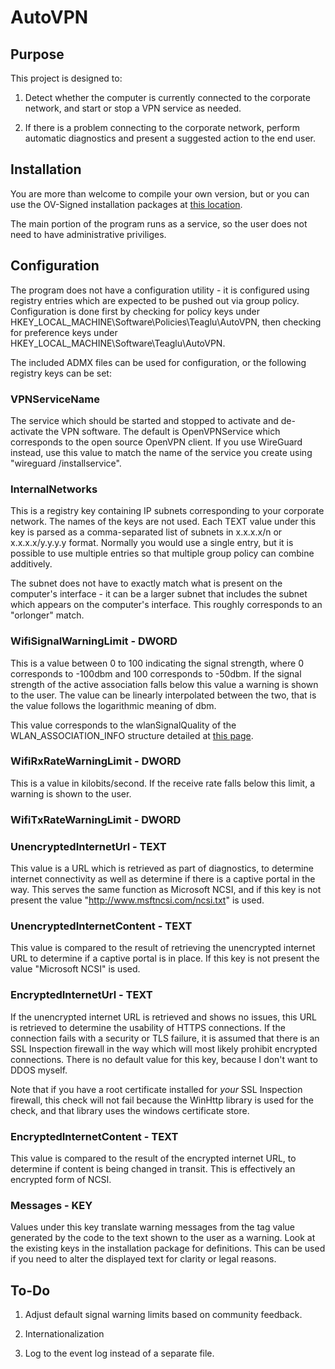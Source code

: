 # AutoVPN

## Purpose

This project is designed to:

1. Detect whether the computer is currently connected to the corporate network, and start or stop a VPN service as needed.

2. If there is a problem connecting to the corporate network, perform automatic diagnostics and present a suggested action to the end user.

## Installation

You are more than welcome to compile your own version, but or you can use the OV-Signed installation packages at [this location](https://software.teaglu.com/software/autovpn/).

The main portion of the program runs as a service, so the user does not need to have administrative priviliges.

## Configuration

The program does not have a configuration utility - it is configured using registry entries which are expected to be pushed out via group policy.  Configuration is done first by checking for policy keys under HKEY_LOCAL_MACHINE\Software\Policies\Teaglu\AutoVPN, then checking for preference keys under HKEY_LOCAL_MACHINE\Software\Teaglu\AutoVPN.

The included ADMX files can be used for configuration, or the following registry keys can be set:

### VPNServiceName

The service which should be started and stopped to activate and de-activate the VPN software.  The default is OpenVPNService which corresponds to the open source OpenVPN client.  If you use WireGuard instead, use this value to match the name of the service you create using "wireguard /installservice".

### InternalNetworks

This is a registry key containing IP subnets corresponding to your corporate network.  The names of the keys are not used.  Each TEXT value under this key is parsed as a comma-separated list of subnets in x.x.x.x/n or x.x.x.x/y.y.y.y format.  Normally you would use a single entry, but it is possible to use multiple entries so that multiple group policy can combine additively.

The subnet does not have to exactly match what is present on the computer's interface - it can be a larger subnet that includes the subnet which appears on the computer's interface.  This roughly corresponds to an "orlonger" match.

### WifiSignalWarningLimit - DWORD

This is a value between 0 to 100 indicating the signal strength, where 0 corresponds to -100dbm and 100 corresponds to -50dbm.  If the signal strength of the active association falls below this value a warning is shown to the user.  The value can be linearly interpolated between the two, that is the value follows the logarithmic meaning of dbm.

This value corresponds to the wlanSignalQuality of the WLAN_ASSOCIATION_INFO structure detailed at [this page](https://docs.microsoft.com/en-us/windows/win32/api/wlanapi/ns-wlanapi-wlan_association_attributes).

### WifiRxRateWarningLimit	- DWORD

This is a value in kilobits/second.  If the receive rate falls below this limit, a warning is shown to the user.

### WifiTxRateWarningLimit - DWORD

### UnencryptedInternetUrl - TEXT

This value is a URL which is retrieved as part of diagnostics, to determine internet connectivity as well as determine if there is a captive portal in the way.  This serves the same function as Microsoft NCSI, and if this key is not present the value "http://www.msftncsi.com/ncsi.txt" is used.

### UnencryptedInternetContent - TEXT

This value is compared to the result of retrieving the unencrypted internet URL to determine if a captive portal is in place.  If this key is not present the value "Microsoft NCSI" is used.

### EncryptedInternetUrl - TEXT

If the unencrypted internet URL is retrieved and shows no issues, this URL is retrieved to determine the usability of HTTPS connections.  If the connection fails with a security or TLS failure, it is assumed that there is an SSL Inspection firewall in the way which will most likely prohibit encrypted connections.  There is no default value for this key, because I don't want to DDOS myself.

Note that if you have a root certificate installed for *your* SSL Inspection firewall, this check will not fail because the WinHttp library is used for the check, and that library uses the windows certificate store.

### EncryptedInternetContent - TEXT

This value is compared to the result of the encrypted internet URL, to determine if content is being changed in transit.  This is effectively an encrypted form of NCSI.

### Messages - KEY

Values under this key translate warning messages from the tag value generated by the code to the text shown to the user as a warning.  Look at the existing keys in the installation package for definitions.  This can be used if you need to alter the displayed text for clarity or legal reasons.

## To-Do

1. Adjust default signal warning limits based on community feedback.

2. Internationalization

3. Log to the event log instead of a separate file.
